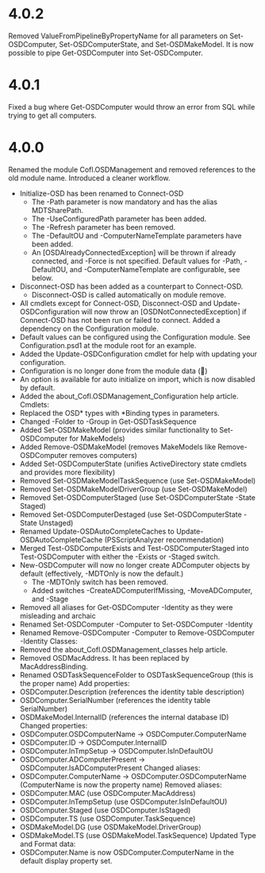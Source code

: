 # 4.0.2
Removed ValueFromPipelineByPropertyName for all parameters on Set-OSDComputer, Set-OSDComputerState, and Set-OSDMakeModel. It is now possible to pipe Get-OSDComputer into Set-OSDComputer.

# 4.0.1
Fixed a bug where Get-OSDComputer would throw an error from SQL while trying to get all computers.

# 4.0.0
Renamed the module Cofl.OSDManagement and removed references to the old module name.
Introduced a cleaner workflow.

 - Initialize-OSD has been renamed to Connect-OSD
   - The -Path parameter is now mandatory and has the alias MDTSharePath.
   - The -UseConfiguredPath parameter has been added.
   - The -Refresh parameter has been removed.
   - The -DefaultOU and -ComputerNameTemplate parameters have been added.
   - An [OSDAlreadyConnectedException] will be thrown if already connected, and -Force is not specified.
   Default values for -Path, -DefaultOU, and -ComputerNameTemplate are configurable, see below.
 - Disconnect-OSD has been added as a counterpart to Connect-OSD.
   - Disconnect-OSD is called automatically on module remove.
 - All cmdlets except for Connect-OSD, Disconnect-OSD and Update-OSDConfiguration will now throw an [OSDNotConnectedException] if Connect-OSD has not been run or failed to connect.
Added a dependency on the Configuration module.
 - Default values can be configured using the Configuration module. See Configuration.psd1 at the module root for an example.
 - Added the Update-OSDConfiguration cmdlet for help with updating your configuration.
 - Configuration is no longer done from the module data (🎉)
 - An option is available for auto initialize on import, which is now disabled by default.
 - Added the about_Cofl.OSDManagement_Configuration help article.
Cmdlets:
 - Replaced the OSD* types with *Binding types in parameters.
 - Changed -Folder to -Group in Get-OSDTaskSequence
 - Added Set-OSDMakeModel (provides similar functionality to Set-OSDComputer for MakeModels)
 - Added Remove-OSDMakeModel (removes MakeModels like Remove-OSDComputer removes computers)
 - Added Set-OSDComputerState (unifies ActiveDirectory state cmdlets and provides more flexibility)
 - Removed Set-OSDMakeModelTaskSequence (use Set-OSDMakeModel)
 - Removed Set-OSDMakeModelDriverGroup (use Set-OSDMakeModel)
 - Removed Set-OSDComputerStaged (use Set-OSDComputerState -State Staged)
 - Removed Set-OSDComputerDestaged (use Set-OSDComputerState -State Unstaged)
 - Renamed Update-OSDAutoCompleteCaches to Update-OSDAutoCompleteCache (PSScriptAnalyzer recommendation)
 - Merged Test-OSDComputerExists and Test-OSDComputerStaged into Test-OSDComputer with either the -Exists or -Staged switch.
 - New-OSDComputer will now no longer create ADComputer objects by default (effectively, -MDTOnly is now the default.)
   - The -MDTOnly switch has been removed.
   - Added switches -CreateADComputerIfMissing, -MoveADComputer, and -Stage
 - Removed all aliases for Get-OSDComputer -Identity as they were misleading and archaic
 - Renamed Set-OSDComputer -Computer to Set-OSDComputer -Identity
 - Renamed Remove-OSDComputer -Computer to Remove-OSDComputer -Identity
Classes:
 - Removed the about_Cofl.OSDManagement_classes help article.
 - Removed OSDMacAddress. It has been replaced by MacAddressBinding.
 - Renamed OSDTaskSequenceFolder to OSDTaskSequenceGroup (this is the proper name)
Add properties:
 - OSDComputer.Description (references the identity table description)
 - OSDComputer.SerialNumber (references the identity table SerialNumber)
 - OSDMakeModel.InternalID (references the internal database ID)
Changed properties:
 - OSDComputer.OSDComputerName -> OSDComputer.ComputerName
 - OSDComputer.ID -> OSDComputer.InternalID
 - OSDComputer.InTmpSetup -> OSDComputer.IsInDefaultOU
 - OSDComputer.ADComputerPresent -> OSDComputer.IsADComputerPresent
Changed aliases:
 - OSDComputer.ComputerName -> OSDComputer.OSDComputerName (ComputerName is now the property name)
Removed aliases:
 - OSDComputer.MAC (use OSDComputer.MacAddress)
 - OSDComputer.InTempSetup (use OSDComputer.IsInDefaultOU)
 - OSDComputer.Staged (use OSDComputer.IsStaged)
 - OSDComputer.TS (use OSDComputer.TaskSequence)
 - OSDMakeModel.DG (use OSDMakeModel.DriverGroup)
 - OSDMakeModel.TS (use OSDMakeModel.TaskSequence)
Updated Type and Format data:
 - OSDComputer.Name is now OSDComputer.ComputerName in the default display property set.
